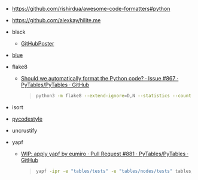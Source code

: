 - https://github.com/rishirdua/awesome-code-formatters#python

- https://github.com/alexkay/hilite.me

- black
  
  - [GitHubPoster](https://github.com/yihong0618/GitHubPoster)

- [blue](https://blue.readthedocs.io/en/latest/)

- flake8
  
  - [Should we automatically format the Python code? · Issue #867 · PyTables/PyTables · GitHub](https://github.com/PyTables/PyTables/issues/867)
    
    > ```bash
    > python3 -m flake8 --extend-ignore=D,N --statistics --count tables
    > ```

- isort

- [pycodestyle](https://github.com/PyCQA/pycodestyle)

- uncrustify

- yapf
  
  - [WIP: apply yapf by eumiro · Pull Request #881 · PyTables/PyTables · GitHub](https://github.com/PyTables/PyTables/pull/881)
    
    > ```bash
    > yapf -ipr -e "tables/tests" -e "tables/nodes/tests" tables/
    > ```
